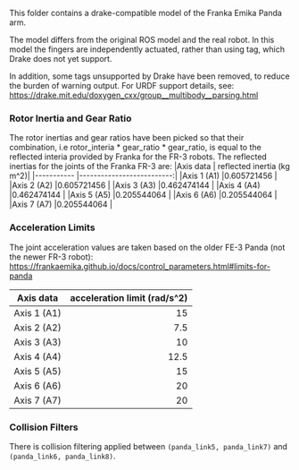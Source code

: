 This folder contains a drake-compatible model of the Franka Emika Panda arm.

The model differs from the original ROS model and the real robot. In this model
the fingers are independently actuated, rather than using <mimic> tag, which
Drake does not yet support.

In addition, some tags unsupported by Drake have been removed, to reduce the
burden of warning output. For URDF support details, see:
https://drake.mit.edu/doxygen_cxx/group__multibody__parsing.html

### Rotor Inertia and Gear Ratio
The rotor inertias and gear ratios have been picked so that their combination,
i.e rotor_interia * gear_ratio * gear_ratio, is equal to the reflected interia
provided by Franka for the FR-3 robots.
The reflected inertias for the joints of the Franka FR-3 are:
|Axis data   | reflected inertia (kg m^2)|
|----------- |--------------------------:|
|Axis 1 (A1) |0.605721456                |
|Axis 2 (A2) |0.605721456                |
|Axis 3 (A3) |0.462474144                |
|Axis 4 (A4) |0.462474144                |
|Axis 5 (A5) |0.205544064                |
|Axis 6 (A6) |0.205544064                |
|Axis 7 (A7) |0.205544064                |

### Acceleration Limits
The joint acceleration values are taken based on the older FE-3 Panda (not
the newer FR-3 robot):
https://frankaemika.github.io/docs/control_parameters.html#limits-for-panda

|Axis data   | acceleration limit (rad/s^2)|
|----------- |----------------------------:|
|Axis 1 (A1) |15                           |
|Axis 2 (A2) |7.5                          |
|Axis 3 (A3) |10                           |
|Axis 4 (A4) |12.5                         |
|Axis 5 (A5) |15                           |
|Axis 6 (A6) |20                           |
|Axis 7 (A7) |20                           |

### Collision Filters
There is collision filtering applied between `(panda_link5, panda_link7)` and
`(panda_link6, panda_link8)`.
